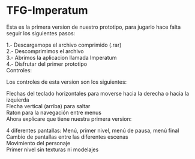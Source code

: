 # TFG-Imperatum
Esta es la primera version de nuestro prototipo, para jugarlo hace falta seguir los siguientes pasos:

1.- Descargamops el archivo comprimido (.rar)
<br/>
2.- Descomprimimos el archivo
<br/>
3.- Abrimos la aplicacion llamada Imperatum
<br/>
4.- Disfrutar del primer prototipo
<br/>
Controles:

Los controles de esta version son los siguientes:

Flechas del teclado horizontales para moverse hacia la derecha o hacia la izquierda
<br/>
Flecha vertical (arriba) para saltar
<br/>
Raton para la navegación entre menus
<br/>
Ahora explicare que tiene nuestra primera version:

4 diferentes pantallas: Menú, primer nivel, menú de pausa, menú final
<br/>
Cambio de pantallas entre las diferentes escenas
<br/>
Movimiento del personaje
<br/>
Primer nivel sin texturas ni modelajes
